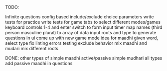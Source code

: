 TODO:

Infinite questions
config based include/exclude choice parameters
write tests for practice
write tests for game
tabs to select different modes/games
keyboard controls 1-4 and enter
  switch to form input
timer
map names (third person masculine plural) to array of data
input roots and type to generate questions in ui
come up with new game mode idea for maadhi
given word, select type
fix linting errors
testing exclude behavior
mix maadhi and mudari
mix different roots



DONE:
other types of simple maadhi
active/passive simple mudhari all types
add passive maadhi in questions
